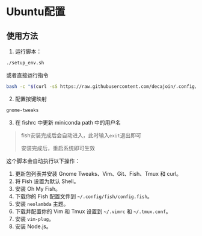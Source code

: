 # Ubuntu配置

## 使用方法

1. 运行脚本：

```bash
./setup_env.sh
```

或者直接运行指令

```bash
bash -c "$(curl -sS https://raw.githubusercontent.com/decajoin/.config/main/setup_env.sh)"
```

2. 配置按键映射

```bash
gnome-tweaks
```

3. 在 fishrc 中更新 miniconda path 中的用户名

> fish安装完成后会自动进入，此时输入`exit`退出即可
>
> 安装完成后，重启系统即可生效



这个脚本会自动执行以下操作：

1. 更新包列表并安装 Gnome Tweaks、Vim、Git、Fish、Tmux 和 curl。
2. 将 Fish 设置为默认 Shell。
3. 安装 Oh My Fish。
4. 下载你的 Fish 配置文件到 `~/.config/fish/config.fish`。
5. 安装 `neolambda` 主题。
6. 下载并配置你的 Vim 和 Tmux 设置到 `~/.vimrc` 和 `~/.tmux.conf`。
7. 安装 `vim-plug`。
8. 安装 Node.js。

